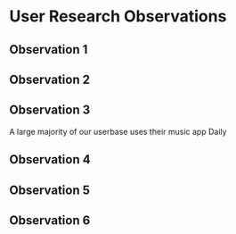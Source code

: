 # User Research Observations


## Observation 1


## Observation 2


## Observation 3
A large majority of our userbase uses their music app Daily

## Observation 4


## Observation 5


## Observation 6
